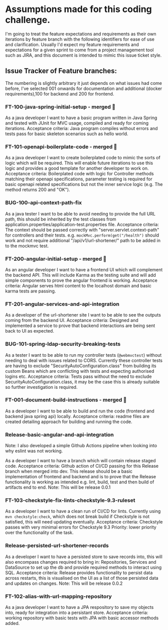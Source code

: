 # Assumptions made for this coding challenge.
I'm going to treat the feature expectations and requirements as their own iterations by feature branch with the following identifiers for ease of use and clarification.
Usually I'd expect my feature requirements and expectations for a given sprint to come from a project management tool such as JIRA, and this document is intended to mimic this issue ticket style.

## Issue Tracker of Feature branches:
The numbering is slightly arbitrary it just depends on what issues had come before, I've selected 001 onwards for documentation and additional (docker requirements),100 for backend and 200 for frontend.

### FT-100-java-spring-initial-setup - merged 🚀
As a java developer I want to have a basic program written in Java Spring and tested with JUnit for MVC usage, compiled and ready for coming iterations.
Acceptance criteria: Java program compiles without errors and tests pass for basic skeleton scenarios such as hello world.

### FT-101-openapi-boilerplate-code - merged 🚀
As a java developer I want to create boilerplated code to mimic the sorts of logic which will be required.
This will enable future iterations to use this logic and provides a good template for another developer to work on.
Acceptance criteria: Boilerplated code with logic for Controller methods matching their openapi specifications, parameter testing is required for basic openapi related specifications but not the inner service logic (e.g. The method returns 200 and "OK").

### BUG-100-api-context-path-fix 
As a java tester I want to be able to avoid needing to provide the full URL path, this should be inherited by the test classes from application.properties/application-test.properties file.
Acceptance criteria: The context should be passed correctly with "server.servlet.context-path" for controllers and their tests.
e.g. `mockMvc.perform(get("/health")` should work and not require additional "/api/v1/url-shortener/" path to be added in to the mockmvc test.

### FT-200-angular-initial-setup - merged 🚀
As an angular developer I want to have a frontend UI which will complement the backend API.
This will include Karma as the testing suite and will add simple components to prove the angular frontend is working.
Acceptance criteria: Angular serves html content to the localhost domain and basic karma tests are passing.

### FT-201-angular-services-and-api-integration
As a developer of the url-shortener site I want to be able to see the outputs coming from the backend UI.
Acceptance criteria: Designed and implemented a service to prove that backend interactions are being sent back to UI as expected.

### BUG-101-spring-ldap-security-breaking-tests
As a tester I want to be able to run my controller tests (`@webmvctest`) without needing to deal with issues related to CORS.
Currently these controller tests are having to exclude "SecurityAutoConfiguration.class" from building its custom Beans which are conflicting with tests and expecting authorised logins etc.
Acceptance criteria: Tests pass without the need to exclude SecurityAutoConfiguration.class, it may be the case this is already suitable so further investigation is required.

### FT-001-document-build-instructions - merged 🚀
As a developer I want to be able to build and run the code (frontend and backend java spring api) locally.
Acceptance criteria: readme files are created detailing approach for building and running the code.

### Release-basic-angular-and-api-integration
Note: I also developed a simple Github Actions pipeline when looking into why eslint was not working.

As a developer I want to have a branch which will contain release staged code.
Acceptance criteria: Github action of CI/CD passing for this Release branch when merged into dev.
This release should be a basic implementation of frontend and backend and is to prove that the Release functionality is working as intended 
e.g. lint, build, test and then build of artifacts end to end.
Note: This will be release 0.0.1

### FT-103-checkstyle-fix-lints-checkstyle-9.3-ruleset
As a developer I want to have a clean run of CI/CD for lints.
Currently using `mvn checkstyle:check`, which does not break build if Checkstyle is not satisfied, this will need updating eventually.
Acceptance criteria: Checkstyle passes with very minimal errors for Checkstyle 9.3
Priority: lower priority over the functionality of the task.

### Release-persisted-url-shortener-records
As a developer I want to have a persisted store to save records into, this will also encompass changes required to bring in:
Repositories, Services and DataSource to set up the db and provide required methods to interact using SQL.
Acceptance criteria: Release provides functionality to persist data across restarts, this is visualised on the UI as a list of those persisted data and updates on changes.
Note: This will be release 0.0.2

### FT-102-alias-with-url-mapping-repository
As a java developer I want to have a JPA respository to save my objects into, ready for integration into a persistant store.
Acceptance criteria: working repository with basic tests with JPA with basic accessor methods added.